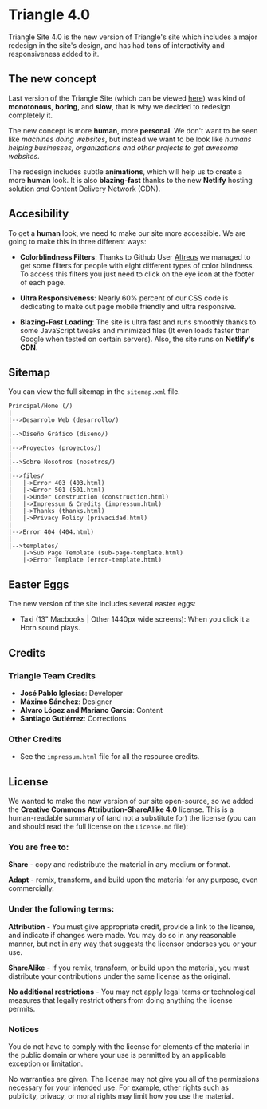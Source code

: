 # Triangle 4.0

Triangle Site 4.0 is the new version of Triangle's site which includes a major redesign in the site's design, and has had tons of interactivity and responsiveness added to it.

## The new concept

Last version of the Triangle Site (which can be viewed <a href="https://triangle-mx.github.io/Triangle-3.0">here</a>) was kind of **monotonous**, **boring**, and **slow**, that is why we decided to redesign completely it.

The new concept is more **human**, more **personal**. We don't want to be seen like <i>machines doing websites</i>, but instead we want to be look like <i>humans helping businesses, organizations and other projects to get awesome websites</i>.

The redesign includes subtle **animations**, which will help us to create a more **human** look. It is also **blazing-fast** thanks to the new **Netlify** hosting solution *and* Content Delivery Network (CDN).

## Accesibility

To get a **human** look, we need to make our site more accessible. We are going to make this in three different ways:

- **Colorblindness Filters**: Thanks to Github User <a href="https://github.com/Altreus">Altreus</a> we managed to get some filters for people with eight different types of color blindness. To access this filters you just need to click on the eye icon at the footer of each page.

- **Ultra Responsiveness**: Nearly 60% percent of our CSS code is dedicating to make out page mobile friendly and ultra responsive.

- **Blazing-Fast Loading**: The site is ultra fast and runs smoothly thanks to some JavaScript tweaks and minimized files (It even loads faster than Google when tested on certain servers). Also, the site runs on **Netlify's CDN**.

## Sitemap
You can view the full sitemap in the ```sitemap.xml``` file.

    Principal/Home (/)
    |
    |-->Desarrolo Web (desarrollo/)
    |
    |-->Diseño Gráfico (diseno/)
    |
    |-->Proyectos (proyectos/)
    |
    |-->Sobre Nosotros (nosotros/)
    |
    |-->files/
    |   |->Error 403 (403.html)
    |   |->Error 501 (501.html)
    |   |->Under Construction (construction.html)
    |   |->Impressum & Credits (impressum.html)
    |   |->Thanks (thanks.html)
    |   |->Privacy Policy (privacidad.html)
    |
    |-->Error 404 (404.html)
    |
    |-->templates/
        |->Sub Page Template (sub-page-template.html)
        |->Error Template (error-template.html)

## Easter Eggs

The new version of the site includes several easter eggs:

- Taxi (13" Macbooks | Other 1440px wide screens): When you click it a Horn sound plays.

## Credits

### Triangle Team Credits
- **José Pablo Iglesias**: Developer
- **Máximo Sánchez**: Designer
- **Alvaro López and Mariano García**: Content
- **Santiago Gutiérrez**: Corrections

### Other Credits
- See the ```impressum.html``` file for all the resource credits.

## License

We wanted to make the new version of our site open-source, so we added the **Creative Commons Attribution-ShareAlike 4.0** license. This is a human-readable summary of (and not a substitute for) the license (you can and should read the full license on the <code>License.md</code> file):

### You are free to:

**Share** - copy and redistribute the material in any medium or format.

**Adapt** - remix, transform, and build upon the material
for any purpose, even commercially.

### Under the following terms:

**Attribution** - You must give appropriate credit, provide a link to the license, and indicate if changes were made. You may do so in any reasonable manner, but not in any way that suggests the licensor endorses you or your use.

**ShareAlike** - If you remix, transform, or build upon the material, you must distribute your contributions under the same license as the original.

**No additional restrictions** - You may not apply legal terms or technological measures that legally restrict others from doing anything the license permits.

### Notices

You do not have to comply with the license for elements of the material in the public domain or where your use is permitted by an applicable exception or limitation.

No warranties are given. The license may not give you all of the permissions necessary for your intended use. For example, other rights such as publicity, privacy, or moral rights may limit how you use the material.

